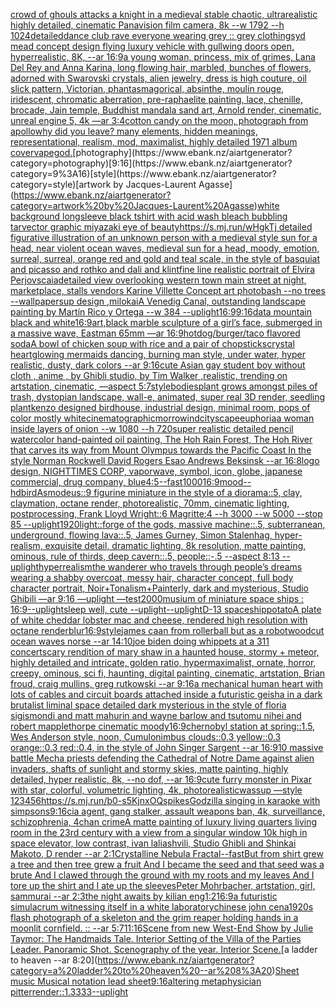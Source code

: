 [crowd of ghouls attacks a knight in a medieval stable chaotic, ultrarealistic highly detailed, cinematic Panavision film camera, 8k --w 1792 --h 1024](https://www.ebank.nz/aiartgenerator?category=crowd%20of%20ghouls%20attacks%20a%20knight%20in%20a%20medieval%20stable%20chaotic%2C%20ultrarealistic%20highly%20detailed%2C%20cinematic%20Panavision%20film%20camera%2C%208k%20--w%201792%20--h%201024)[detailed](https://www.ebank.nz/aiartgenerator?category=detailed)[dance club rave everyone wearing grey :: grey clothing](https://www.ebank.nz/aiartgenerator?category=dance%20club%20rave%20everyone%20wearing%20grey%20%3A%3A%20grey%20clothing)[syd mead concept design flying luxury vehicle with gullwing doors open, hyperrealistic, 8K, --ar 16:9](https://www.ebank.nz/aiartgenerator?category=syd%20mead%20concept%20design%20flying%20luxury%20vehicle%20with%20gullwing%20doors%20open%2C%20hyperrealistic%2C%208K%2C%20--ar%2016%3A9)[a young woman, princess, mix of grimes, Lana Del Rey and Anna Karina, long flowing hair, marbled, bunches of flowers, adorned with Swarovski crystals, alien jewelry, dress is high couture, oil slick pattern, Victorian, phantasmagorical, absinthe, moulin rouge, iridescent, chromatic aberration, pre-raphaelite painting, lace, chenille, brocade, Jain temple, Buddhist mandala sand art, Arnold render, cinematic, unreal engine 5, 4k —ar 3:4](https://www.ebank.nz/aiartgenerator?category=a%20young%20woman%2C%20princess%2C%20mix%20of%20grimes%2C%20Lana%20Del%20Rey%20and%20Anna%20Karina%2C%20long%20flowing%20hair%2C%20marbled%2C%20bunches%20of%20flowers%2C%20adorned%20with%20Swarovski%20crystals%2C%20alien%20jewelry%2C%20dress%20is%20high%20couture%2C%20oil%20slick%20pattern%2C%20Victorian%2C%20phantasmagorical%2C%20absinthe%2C%20moulin%20rouge%2C%20iridescent%2C%20chromatic%20aberration%2C%20pre-raphaelite%20painting%2C%20lace%2C%20chenille%2C%20brocade%2C%20Jain%20temple%2C%20Buddhist%20mandala%20sand%20art%2C%20Arnold%20render%2C%20cinematic%2C%20unreal%20engine%205%2C%204k%20%E2%80%94ar%203%3A4)[cotton candy on the moon, photograph from apollo](https://www.ebank.nz/aiartgenerator?category=cotton%20candy%20on%20the%20moon%2C%20photograph%20from%20apollo)[why did you leave?   many elements,  hidden meanings, representational, realism, mod, maximalist, highly detailed 1971 album cover](https://www.ebank.nz/aiartgenerator?category=why%20did%20you%20leave%3F%20%20%20many%20elements%2C%20%20hidden%20meanings%2C%20representational%2C%20realism%2C%20mod%2C%20maximalist%2C%20highly%20detailed%201971%20album%20cover)[vapegod.](https://www.ebank.nz/aiartgenerator?category=vapegod.)[photography](https://www.ebank.nz/aiartgenerator?category=photography)[9:16](https://www.ebank.nz/aiartgenerator?category=9%3A16)[style](https://www.ebank.nz/aiartgenerator?category=style)[artwork by Jacques-Laurent Agasse](https://www.ebank.nz/aiartgenerator?category=artwork%20by%20Jacques-Laurent%20Agasse)[white background longsleeve black tshirt with acid wash bleach bubbling tar](https://www.ebank.nz/aiartgenerator?category=white%20background%20longsleeve%20black%20tshirt%20with%20acid%20wash%20bleach%20bubbling%20tar)[vector graphic miyazaki eye of beauty](https://www.ebank.nz/aiartgenerator?category=vector%20graphic%20miyazaki%20eye%20of%20beauty)[https://s.mj.run/wHgkTj  detailed figurative illustration of an unknown person with a medieval style sun for a head, near violent ocean waves, medieval sun for a head, moody, emotion, surreal, surreal, orange red and gold and teal scale, in the style of basquiat and picasso and rothko and dali and klint](https://www.ebank.nz/aiartgenerator?category=https%3A//s.mj.run/wHgkTj%20%20detailed%20figurative%20illustration%20of%20an%20unknown%20person%20with%20a%20medieval%20style%20sun%20for%20a%20head%2C%20near%20violent%20ocean%20waves%2C%20medieval%20sun%20for%20a%20head%2C%20moody%2C%20emotion%2C%20surreal%2C%20surreal%2C%20orange%20red%20and%20gold%20and%20teal%20scale%2C%20in%20the%20style%20of%20basquiat%20and%20picasso%20and%20rothko%20and%20dali%20and%20klint)[fine line realistic portrait of Elvira Perjovscaia](https://www.ebank.nz/aiartgenerator?category=fine%20line%20realistic%20portrait%20of%20Elvira%20Perjovscaia)[detailed view overlooking western town main street at night, marketplace, stalls vendors Karine Villette Concept art photobash --no trees --wallpaper](https://www.ebank.nz/aiartgenerator?category=detailed%20view%20overlooking%20western%20town%20main%20street%20at%20night%2C%20marketplace%2C%20stalls%20vendors%20Karine%20Villette%20Concept%20art%20photobash%20--no%20trees%20--wallpaper)[sup design ,milokai](https://www.ebank.nz/aiartgenerator?category=sup%20design%20%2Cmilokai)[A Venedig Canal, outstanding landscape painting by Martín Rico y Ortega  --w 384 --uplight](https://www.ebank.nz/aiartgenerator?category=A%20Venedig%20Canal%2C%20outstanding%20landscape%20painting%20by%20Mart%C3%ADn%20Rico%20y%20Ortega%20%20--w%20384%20--uplight)[16:9](https://www.ebank.nz/aiartgenerator?category=16%3A9)[9:16](https://www.ebank.nz/aiartgenerator?category=9%3A16)[data mountain black and white](https://www.ebank.nz/aiartgenerator?category=data%20mountain%20black%20and%20white)[16:9](https://www.ebank.nz/aiartgenerator?category=16%3A9)[art,](https://www.ebank.nz/aiartgenerator?category=art%2C)[black marble sculpture of a girl’s face, submerged in a massive wave, Eastman 65mm —ar 16:9](https://www.ebank.nz/aiartgenerator?category=black%20marble%20sculpture%20of%20a%20girl%E2%80%99s%20face%2C%20submerged%20in%20a%20massive%20wave%2C%20Eastman%2065mm%20%E2%80%94ar%2016%3A9)[hotdog/burger/taco flavored soda](https://www.ebank.nz/aiartgenerator?category=hotdog/burger/taco%20flavored%20soda)[A bowl of chicken soup with rice and a pair of chopsticks](https://www.ebank.nz/aiartgenerator?category=A%20bowl%20of%20chicken%20soup%20with%20rice%20and%20a%20pair%20of%20chopsticks)[crystal heart](https://www.ebank.nz/aiartgenerator?category=crystal%20heart)[glowing mermaids dancing, burning man style, under water,  hyper realistic, dusty,  dark colors  --ar 9:16](https://www.ebank.nz/aiartgenerator?category=glowing%20mermaids%20dancing%2C%20burning%20man%20style%2C%20under%20water%2C%20%20hyper%20realistic%2C%20dusty%2C%20%20dark%20colors%20%20--ar%209%3A16)[cute Asian gay student boy without cloth , anime  , by Ghibli studio, by Tim Walker ,realistic, trending on artstation, cinematic, —aspect 5:7](https://www.ebank.nz/aiartgenerator?category=cute%20Asian%20gay%20student%20boy%20without%20cloth%20%2C%20anime%20%20%2C%20by%20Ghibli%20studio%2C%20by%20Tim%20Walker%20%2Crealistic%2C%20trending%20on%20artstation%2C%20cinematic%2C%20%E2%80%94aspect%205%3A7)[style](https://www.ebank.nz/aiartgenerator?category=style)[bodies](https://www.ebank.nz/aiartgenerator?category=bodies)[plant grows amongst piles of trash, dystopian landscape, wall-e, animated, super real 3D render, seedling plant](https://www.ebank.nz/aiartgenerator?category=plant%20grows%20amongst%20piles%20of%20trash%2C%20dystopian%20landscape%2C%20wall-e%2C%20animated%2C%20super%20real%203D%20render%2C%20seedling%20plant)[kenzo designed birdhouse, industrial design, minimal room, pops of color mostly white](https://www.ebank.nz/aiartgenerator?category=kenzo%20designed%20birdhouse%2C%20industrial%20design%2C%20minimal%20room%2C%20pops%20of%20color%20mostly%20white)[cinematographic](https://www.ebank.nz/aiartgenerator?category=cinematographic)[morrowind](https://www.ebank.nz/aiartgenerator?category=morrowind)[cityscape](https://www.ebank.nz/aiartgenerator?category=cityscape)[euphoria](https://www.ebank.nz/aiartgenerator?category=euphoria)[a woman inside layers of onion --w 1080 --h 720](https://www.ebank.nz/aiartgenerator?category=a%20woman%20inside%20layers%20of%20onion%20--w%201080%20--h%20720)[super realistic detailed pencil watercolor hand-painted oil painting, The Hoh Rain Forest, The Hoh River that carves its way from Mount Olympus towards the Pacific Coast In the style Norman Rockwell David Rogers Esao Andrews Beksinsk  --ar 16:8](https://www.ebank.nz/aiartgenerator?category=super%20realistic%20detailed%20pencil%20watercolor%20hand-painted%20oil%20painting%2C%20The%20Hoh%20Rain%20Forest%2C%20The%20Hoh%20River%20that%20carves%20its%20way%20from%20Mount%20Olympus%20towards%20the%20Pacific%20Coast%20In%20the%20style%20Norman%20Rockwell%20David%20Rogers%20Esao%20Andrews%20Beksinsk%20%20--ar%2016%3A8)[logo design, NIGHTTIMES CORP, vaporwave, symbol, icon, globe, japanese commercial, drug company, blue](https://www.ebank.nz/aiartgenerator?category=logo%20design%2C%20NIGHTTIMES%20CORP%2C%20vaporwave%2C%20symbol%2C%20icon%2C%20globe%2C%20japanese%20commercial%2C%20drug%20company%2C%20blue)[4:5](https://www.ebank.nz/aiartgenerator?category=4%3A5)[--fast](https://www.ebank.nz/aiartgenerator?category=--fast)[1000](https://www.ebank.nz/aiartgenerator?category=1000)[16:9](https://www.ebank.nz/aiartgenerator?category=16%3A9)[mood](https://www.ebank.nz/aiartgenerator?category=mood)[--hd](https://www.ebank.nz/aiartgenerator?category=--hd)[bird](https://www.ebank.nz/aiartgenerator?category=bird)[Asmodeus::9 figurine miniature in the style of a diorama::5, clay, claymation, octane render, photorealistic, 70mm, cinematic lighting, postprocessing, Frank Lloyd Wright::6 Magritte:4 --h 3000 --w 5000 --stop 85 --uplight](https://www.ebank.nz/aiartgenerator?category=Asmodeus%3A%3A9%20figurine%20miniature%20in%20the%20style%20of%20a%20diorama%3A%3A5%2C%20clay%2C%20claymation%2C%20octane%20render%2C%20photorealistic%2C%2070mm%2C%20cinematic%20lighting%2C%20postprocessing%2C%20Frank%20Lloyd%20Wright%3A%3A6%20Magritte%3A4%20--h%203000%20--w%205000%20--stop%2085%20--uplight)[1920](https://www.ebank.nz/aiartgenerator?category=1920)[light::](https://www.ebank.nz/aiartgenerator?category=light%3A%3A)[forge of the gods, massive machine::.5, subterranean, underground, flowing lava::.5, James Gurney, Simon Stalenhag, hyper-realism, exquisite detail, dramatic lighting, 8k resolution, matte painting, ominous, rule of thirds, deep cavern::.5, people::-.5 --aspect 8:13 --uplight](https://www.ebank.nz/aiartgenerator?category=forge%20of%20the%20gods%2C%20massive%20machine%3A%3A.5%2C%20subterranean%2C%20underground%2C%20flowing%20lava%3A%3A.5%2C%20James%20Gurney%2C%20Simon%20Stalenhag%2C%20hyper-realism%2C%20exquisite%20detail%2C%20dramatic%20lighting%2C%208k%20resolution%2C%20matte%20painting%2C%20ominous%2C%20rule%20of%20thirds%2C%20deep%20cavern%3A%3A.5%2C%20people%3A%3A-.5%20--aspect%208%3A13%20--uplight)[hyperrealism](https://www.ebank.nz/aiartgenerator?category=hyperrealism)[the wanderer who travels through people’s dreams wearing a shabby overcoat, messy hair, character concept, full body character portrait, Noir+Tonalism+Painterly, dark and mysterious, Studio Ghibili —ar 9:16 —uplight —test](https://www.ebank.nz/aiartgenerator?category=the%20wanderer%20who%20travels%20through%20people%E2%80%99s%20dreams%20wearing%20a%20shabby%20overcoat%2C%20messy%20hair%2C%20character%20concept%2C%20full%20body%20character%20portrait%2C%20Noir%2BTonalism%2BPainterly%2C%20dark%20and%20mysterious%2C%20Studio%20Ghibili%20%E2%80%94ar%209%3A16%20%E2%80%94uplight%20%E2%80%94test)[2000](https://www.ebank.nz/aiartgenerator?category=2000)[musium of miniature space ships : 16:9](https://www.ebank.nz/aiartgenerator?category=musium%20of%20miniature%20space%20ships%20%3A%2016%3A9)[--uplight](https://www.ebank.nz/aiartgenerator?category=--uplight)[sleep well, cute --uplight](https://www.ebank.nz/aiartgenerator?category=sleep%20well%2C%20cute%20--uplight)[--uplight](https://www.ebank.nz/aiartgenerator?category=--uplight)[D-13 spaceship](https://www.ebank.nz/aiartgenerator?category=D-13%20spaceship)[potato](https://www.ebank.nz/aiartgenerator?category=potato)[A plate of white cheddar lobster mac and cheese, rendered high resolution with octane render](https://www.ebank.nz/aiartgenerator?category=A%20plate%20of%20white%20cheddar%20lobster%20mac%20and%20cheese%2C%20rendered%20high%20resolution%20with%20octane%20render)[blur](https://www.ebank.nz/aiartgenerator?category=blur)[16:9](https://www.ebank.nz/aiartgenerator?category=16%3A9)[style](https://www.ebank.nz/aiartgenerator?category=style)[james caan from rollerball but as a robot](https://www.ebank.nz/aiartgenerator?category=james%20caan%20from%20rollerball%20but%20as%20a%20robot)[woodcut ocean waves norse --ar 14:10](https://www.ebank.nz/aiartgenerator?category=woodcut%20ocean%20waves%20norse%20--ar%2014%3A10)[joe biden doing whippets at a 311 concert](https://www.ebank.nz/aiartgenerator?category=joe%20biden%20doing%20whippets%20at%20a%20311%20concert)[scary rendition of mary shaw in a haunted house, stormy + meteor, highly detailed and intricate, golden ratio, hypermaximalist, ornate, horror, creepy, ominous, sci fi, haunting, digital painting, cinematic, artstation, Brian froud, craig mullins, greg rutkowski --ar 9:16](https://www.ebank.nz/aiartgenerator?category=scary%20rendition%20of%20mary%20shaw%20in%20a%20haunted%20house%2C%20stormy%20%2B%20meteor%2C%20highly%20detailed%20and%20intricate%2C%20golden%20ratio%2C%20hypermaximalist%2C%20ornate%2C%20horror%2C%20creepy%2C%20ominous%2C%20sci%20fi%2C%20haunting%2C%20digital%20painting%2C%20cinematic%2C%20artstation%2C%20Brian%20froud%2C%20craig%20mullins%2C%20greg%20rutkowski%20--ar%209%3A16)[a mechanical human heart with lots of cables and circuit boards attached inside a futuristic geisha in a dark brutalist liminal space detailed dark mysterious in the style of floria sigismondi and matt mahurin and wayne barlow and tsutomu nihei and robert mapplethorpe cinematic moody](https://www.ebank.nz/aiartgenerator?category=a%20mechanical%20human%20heart%20with%20lots%20of%20cables%20and%20circuit%20boards%20attached%20inside%20a%20futuristic%20geisha%20in%20a%20dark%20brutalist%20liminal%20space%20detailed%20dark%20mysterious%20in%20the%20style%20of%20floria%20sigismondi%20and%20matt%20mahurin%20and%20wayne%20barlow%20and%20tsutomu%20nihei%20and%20robert%20mapplethorpe%20cinematic%20moody)[16:9](https://www.ebank.nz/aiartgenerator?category=16%3A9)[chernobyl station at spring::1.5, Wes Anderson style, noon, Cumulonimbus clouds::0.3 yellow::0.3 orange::0.3 red::0.4, in the style of John Singer Sargent --ar 16:9](https://www.ebank.nz/aiartgenerator?category=chernobyl%20station%20at%20spring%3A%3A1.5%2C%20Wes%20Anderson%20style%2C%20noon%2C%20Cumulonimbus%20clouds%3A%3A0.3%20yellow%3A%3A0.3%20orange%3A%3A0.3%20red%3A%3A0.4%2C%20in%20the%20style%20of%20John%20Singer%20Sargent%20--ar%2016%3A9)[10 massive battle Mecha priests defending the Cathedral of Notre Dame against alien invaders, shafts of sunlight and stormy skies, matte painting, highly detailed, hyper realistic, 8k, --no dof, --ar 16:9](https://www.ebank.nz/aiartgenerator?category=10%20massive%20battle%20Mecha%20priests%20defending%20the%20Cathedral%20of%20Notre%20Dame%20against%20alien%20invaders%2C%20shafts%20of%20sunlight%20and%20stormy%20skies%2C%20matte%20painting%2C%20highly%20detailed%2C%20hyper%20realistic%2C%208k%2C%20--no%20dof%2C%20--ar%2016%3A9)[cute furry monster in Pixar with star, colorful, volumetric lighting, 4k, photorealistic](https://www.ebank.nz/aiartgenerator?category=cute%20furry%20monster%20in%20Pixar%20with%20star%2C%20colorful%2C%20volumetric%20lighting%2C%204k%2C%20photorealistic)[wassup —style 123456](https://www.ebank.nz/aiartgenerator?category=wassup%20%E2%80%94style%20123456)[<https://s.mj.run/b0-s5KjnxOQ>](https://www.ebank.nz/aiartgenerator?category=%3Chttps%3A//s.mj.run/b0-s5KjnxOQ%3E)[spikes](https://www.ebank.nz/aiartgenerator?category=spikes)[Godzilla singing in karaoke with simpsons](https://www.ebank.nz/aiartgenerator?category=Godzilla%20singing%20in%20karaoke%20with%20simpsons)[9:16](https://www.ebank.nz/aiartgenerator?category=9%3A16)[cia agent, gang stalker, assault weapons ban, 4k, surveillance, schizophrenia, 4chan crime](https://www.ebank.nz/aiartgenerator?category=cia%20agent%2C%20gang%20stalker%2C%20assault%20weapons%20ban%2C%204k%2C%20surveillance%2C%20schizophrenia%2C%204chan%20crime)[A matte painting of luxury living quarters living room in the 23rd century with a view from a singular window 10k high in space elevator, low contrast, ivan laliashvili, Studio Ghibli and Shinkai Makoto, D render --ar 2:1](https://www.ebank.nz/aiartgenerator?category=A%20matte%20painting%20of%20luxury%20living%20quarters%20living%20room%20in%20the%2023rd%20century%20with%20a%20view%20from%20a%20singular%20window%2010k%20high%20in%20space%20elevator%2C%20low%20contrast%2C%20ivan%20laliashvili%2C%20Studio%20Ghibli%20and%20Shinkai%20Makoto%2C%20D%20render%20--ar%202%3A1)[Crystalline Nebula Fractal](https://www.ebank.nz/aiartgenerator?category=Crystalline%20Nebula%20Fractal)[](https://www.ebank.nz/aiartgenerator?category=)[--fast](https://www.ebank.nz/aiartgenerator?category=--fast)[But from shirt grew a tree and then tree grew a fruit And I became the seed and that seed was a brute And I clawed through the ground with my roots and my leaves And I tore up the shirt and I ate up the sleeves](https://www.ebank.nz/aiartgenerator?category=But%20from%20shirt%20grew%20a%20tree%20and%20then%20tree%20grew%20a%20fruit%20And%20I%20became%20the%20seed%20and%20that%20seed%20was%20a%20brute%20And%20I%20clawed%20through%20the%20ground%20with%20my%20roots%20and%20my%20leaves%20And%20I%20tore%20up%20the%20shirt%20and%20I%20ate%20up%20the%20sleeves)[Peter Mohrbacher, artstation, girl, sammurai --ar 2:3](https://www.ebank.nz/aiartgenerator?category=Peter%20Mohrbacher%2C%20artstation%2C%20girl%2C%20sammurai%20--ar%202%3A3)[the night awaits by kilian eng](https://www.ebank.nz/aiartgenerator?category=the%20night%20awaits%20by%20kilian%20eng)[1:2](https://www.ebank.nz/aiartgenerator?category=1%3A2)[16:9](https://www.ebank.nz/aiartgenerator?category=16%3A9)[a futuristic simulacrum witnessing itself in a white laboratory](https://www.ebank.nz/aiartgenerator?category=a%20futuristic%20simulacrum%20witnessing%20itself%20in%20a%20white%20laboratory)[chinese john cena](https://www.ebank.nz/aiartgenerator?category=chinese%20john%20cena)[1920s flash photograph of a skeleton and the grim reaper holding hands in a moonlit cornfield. :: --ar 5:7](https://www.ebank.nz/aiartgenerator?category=1920s%20flash%20photograph%20of%20a%20skeleton%20and%20the%20grim%20reaper%20holding%20hands%20in%20a%20moonlit%20cornfield.%20%3A%3A%20--ar%205%3A7)[11:16](https://www.ebank.nz/aiartgenerator?category=11%3A16)[Scene from new West-End Show by Julie Taymor: The Handmaids Tale. Interior Setting of the Villa of the Parties Leader. Panoramic Shot. Scenography of the year. Interior Scene.](https://www.ebank.nz/aiartgenerator?category=Scene%20from%20new%20West-End%20Show%20by%20Julie%20Taymor%3A%20The%20Handmaids%20Tale.%20Interior%20Setting%20of%20the%20Villa%20of%20the%20Parties%20Leader.%20Panoramic%20Shot.%20Scenography%20of%20the%20year.%20Interior%20Scene.)[a ladder to heaven --ar 8:20](https://www.ebank.nz/aiartgenerator?category=a%20ladder%20to%20heaven%20--ar%208%3A20)[Sheet music Musical notation lead sheet](https://www.ebank.nz/aiartgenerator?category=Sheet%20music%20Musical%20notation%20lead%20sheet)[9:16](https://www.ebank.nz/aiartgenerator?category=9%3A16)[altering metaphysician pitter](https://www.ebank.nz/aiartgenerator?category=altering%20metaphysician%20pitter)[render::1.3333](https://www.ebank.nz/aiartgenerator?category=render%3A%3A1.3333)[--uplight](https://www.ebank.nz/aiartgenerator?category=--uplight)